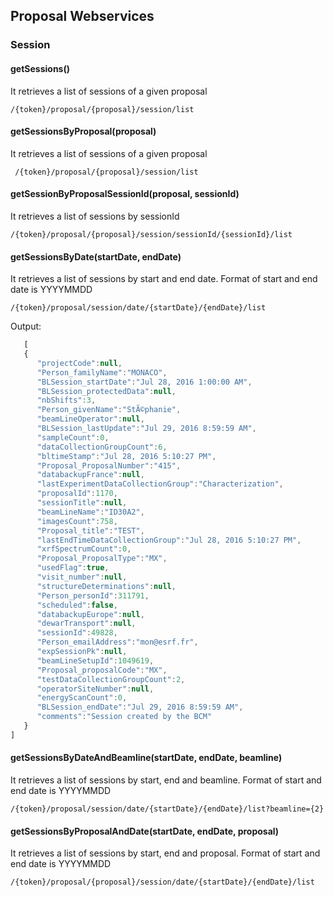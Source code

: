 ## Proposal Webservices

### Session

#### getSessions()
It retrieves a list of sessions of a given proposal 
```
/{token}/proposal/{proposal}/session/list
```

#### getSessionsByProposal(proposal)
It retrieves a list of sessions of a given proposal 
```
 /{token}/proposal/{proposal}/session/list
``` 

#### getSessionByProposalSessionId(proposal, sessionId)
It retrieves a list of sessions by sessionId
``` 
/{token}/proposal/{proposal}/session/sessionId/{sessionId}/list
```

#### getSessionsByDate(startDate, endDate)
It retrieves a list of sessions by start and end date. 
Format of start and end date is YYYYMMDD
```
/{token}/proposal/session/date/{startDate}/{endDate}/list
```
Output:
```js
   [
   {
      "projectCode":null,
      "Person_familyName":"MONACO",
      "BLSession_startDate":"Jul 28, 2016 1:00:00 AM",
      "BLSession_protectedData":null,
      "nbShifts":3,
      "Person_givenName":"StÃ©phanie",
      "beamLineOperator":null,
      "BLSession_lastUpdate":"Jul 29, 2016 8:59:59 AM",
      "sampleCount":0,
      "dataCollectionGroupCount":6,
      "bltimeStamp":"Jul 28, 2016 5:10:27 PM",
      "Proposal_ProposalNumber":"415",
      "databackupFrance":null,
      "lastExperimentDataCollectionGroup":"Characterization",
      "proposalId":1170,
      "sessionTitle":null,
      "beamLineName":"ID30A2",
      "imagesCount":758,
      "Proposal_title":"TEST",
      "lastEndTimeDataCollectionGroup":"Jul 28, 2016 5:10:27 PM",
      "xrfSpectrumCount":0,
      "Proposal_ProposalType":"MX",
      "usedFlag":true,
      "visit_number":null,
      "structureDeterminations":null,
      "Person_personId":311791,
      "scheduled":false,
      "databackupEurope":null,
      "dewarTransport":null,
      "sessionId":49828,
      "Person_emailAddress":"mon@esrf.fr",
      "expSessionPk":null,
      "beamLineSetupId":1049619,
      "Proposal_proposalCode":"MX",
      "testDataCollectionGroupCount":2,
      "operatorSiteNumber":null,
      "energyScanCount":0,
      "BLSession_endDate":"Jul 29, 2016 8:59:59 AM",
      "comments":"Session created by the BCM"
   }
]
```


#### getSessionsByDateAndBeamline(startDate, endDate, beamline)
It retrieves a list of sessions by start, end and beamline.
Format of start and end date is YYYYMMDD
```
/{token}/proposal/session/date/{startDate}/{endDate}/list?beamline={2}
```


#### getSessionsByProposalAndDate(startDate, endDate, proposal)
It retrieves a list of sessions by start, end and proposal. 
Format of start and end date is YYYYMMDD
```
/{token}/proposal/{proposal}/session/date/{startDate}/{endDate}/list
```



 